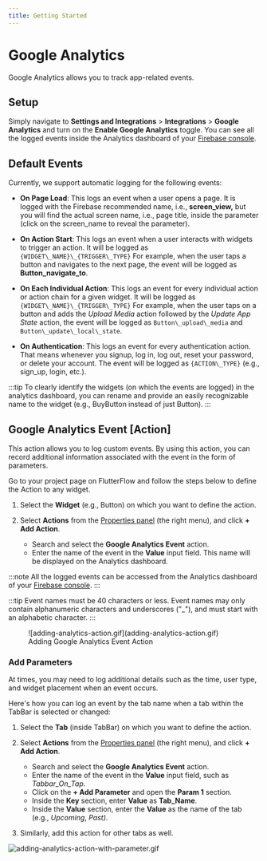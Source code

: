```yaml
---
title: Getting Started
---
```


# Google Analytics

Google Analytics allows you to track app-related events. 

## Setup 

Simply navigate to **Settings and Integrations** > **Integrations** > **Google Analytics** and turn on the **Enable Google Analytics** toggle. You can see all the logged events inside the Analytics dashboard of your [Firebase console](https://console.firebase.google.com/).

## Default Events
Currently, we support automatic logging for the following events:

* **On Page Load**: This logs an event when a user opens a page. It is logged with the Firebase recommended name, i.e., **screen\_view,** but you will find the actual screen name, i.e., page title, inside the parameter (click on the screen\_name to reveal the parameter).

* **On Action Start**: This logs an event when a user interacts with widgets to trigger an action. It will be logged as
`{WIDGET\_NAME}\_{TRIGGER\_TYPE}` For example, when the user taps a button and navigates to the 
  next page, the event will be logged as **Button\_navigate\_to**.

* **On Each Individual Action**: This logs an event for every individual action or action chain for a given widget. It will be logged as `{WIDGET\_NAME}\_{TRIGGER\_TYPE}` For example, when the user taps on a button and adds the *Upload Media* action followed by the *Update App State* action, the event will be logged as `Button\_upload\_media` and `Button\_update\_local\_state`.

* **On Authentication**: This logs an event for every authentication action. That means whenever you signup, log in, log out, reset your password, or delete your account. The event will be logged as `{ACTION\_TYPE}` (e.g., sign\_up, login, etc.).

:::tip
To clearly identify the widgets (on which the events are logged) in the analytics dashboard, you can rename and provide an easily recognizable name to the widget (e.g., BuyButton instead of just Button).
:::

## Google Analytics Event [Action]

This action allows you to log custom events. By using this action, you can record additional information associated with the event in the form of parameters.

Go to your project page on FlutterFlow and follow the steps below to define the Action to any widget.

1. Select the **Widget** (e.g., Button) on which you want to define the action. 

2. Select **Actions** from the [Properties panel](/getting-started/ui-builder/properties-panel) (the right menu), and click **+ Add Action**.
	* Search and select the **Google Analytics Event** action.
	* Enter the name of the event in the **Value** input field. This name will be displayed on 
      the Analytics dashboard.


:::note
All the logged events can be accessed from the Analytics dashboard of your [Firebase console](https://console.firebase.google.com/).
:::

:::tip
Event names must be 40 characters or less. Event names may only contain alphanumeric characters and underscores ("\_"), and must start with an alphabetic character.
:::

<figure>
    ![adding-analytics-action.gif](adding-analytics-action.gif)
  <figcaption class="centered-caption">Adding Google Analytics Event Action</figcaption>
</figure>

### Add Parameters

At times, you may need to log additional details such as the time, user type, and widget placement when an event occurs.

Here's how you can log an event by the tab name when a tab within the TabBar is selected or changed:

1. Select the **Tab** (inside TabBar) on which you want to define the action. 

2. Select **Actions** from the [Properties panel](/getting-started/ui-builder/properties-panel) (the right menu), and click **+ Add Action**.
	* Search and select the **Google Analytics Event** action.
	* Enter the name of the event in the **Value** input field, such as *Tabbar\_On\_Tap*.
	* Click on the **+ Add Parameter** and open the **Param 1** section.
	* Inside the **Key** section, enter **Value** as **Tab\_Name**.
	* Inside the **Value** section, enter the **Value** as the name of the tab (e.g., *Upcoming*, 
	  *Past)*.
   
3. Similarly, add this action for other tabs as well.

![adding-analytics-action-with-parameter.gif](adding-analytics-action-with-parameter.gif)
